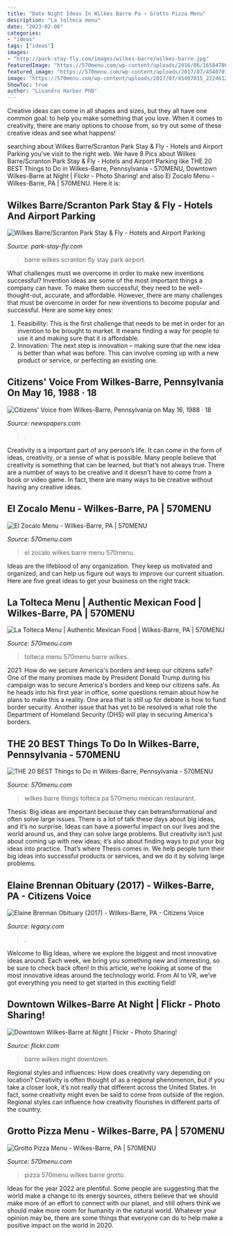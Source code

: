 ```yaml
---
title: "Date Night Ideas In Wilkes Barre Pa ~ Grotto Pizza Menu"
description: "La tolteca menu"
date: "2023-02-06"
categories:
- "ideas"
tags: ["ideas"]
images:
- "http://park-stay-fly.com/images/wilkes-barre/wilkes-barre.jpg"
featuredImage: "https://570menu.com/wp-content/uploads/2016/06/16584786636_2b5ddb7c04_k-1024x768.jpg"
featured_image: "https://570menu.com/wp-content/uploads/2017/07/45407015_2224612317810205_3899435648813105152_o-1024x604.jpg"
image: "https://570menu.com/wp-content/uploads/2017/07/45407015_2224612317810205_3899435648813105152_o-1024x604.jpg"
ShowToc: true
author: "Lisandro Harber PhD"
---
```



Creative ideas can come in all shapes and sizes, but they all have one common goal: to help you make something that you love. When it comes to creativity, there are many options to choose from, so try out some of these creative ideas and see what happens!

	

		
searching about Wilkes Barre/Scranton Park Stay &amp; Fly - Hotels and Airport Parking you've visit to the right web. We have 8 Pics about Wilkes Barre/Scranton Park Stay &amp; Fly - Hotels and Airport Parking like THE 20 BEST Things to Do in Wilkes-Barre, Pennsylvania - 570MENU, Downtown Wilkes-Barre at Night | Flickr - Photo Sharing! and also El Zocalo Menu - Wilkes-Barre, PA | 570MENU. Here it is:
		
    
## Wilkes Barre/Scranton Park Stay &amp; Fly - Hotels And Airport Parking

<img loading=lazy src="http://park-stay-fly.com/images/wilkes-barre/wilkes-barre.jpg" onerror="this.onerror=null;this.src='https://tse2.mm.bing.net/th?id=OIP.rw3EK0rln6CV0l6hUkH_EAAAAA&amp;pid=15.1';" alt="Wilkes Barre/Scranton Park Stay &amp; Fly - Hotels and Airport Parking">

_Source: park-stay-fly.com_

>barre wilkes scranton fly stay park airport. 

	

What challenges must we overcome in order to make new inventions successful?
Invention ideas are some of the most important things a company can have. To make them successful, they need to be well-thought-out, accurate, and affordable. However, there are many challenges that must be overcome in order for new inventions to become popular and successful. Here are some key ones:
1. Feasibility: This is the first challenge that needs to be met in order for an invention to be brought to market. It means finding a way for people to use it and making sure that it is affordable.
2. Innovation: The next step is innovation – making sure that the new idea is better than what was before. This can involve coming up with a new product or service, or perfecting an existing one. 
    
## Citizens&#039; Voice From Wilkes-Barre, Pennsylvania On May 16, 1988 · 18

<img loading=lazy src="https://img.newspapers.com/img/thumbnail/438533720/400/400/0_0_3403_4642.jpg" onerror="this.onerror=null;this.src='https://tse1.mm.bing.net/th?id=OIP.pGqEGZcG16p6pSGNUBoOKQAAAA&amp;pid=15.1';" alt="Citizens&#039; Voice from Wilkes-Barre, Pennsylvania on May 16, 1988 · 18">

_Source: newspapers.com_

>. 

	

Creativity is a important part of any person’s life. It can come in the form of ideas, creativity, or a sense of what is possible. Many people believe that creativity is something that can be learned, but that’s not always true. There are a number of ways to be creative and it doesn’t have to come from a book or video game. In fact, there are many ways to be creative without having any creative ideas.

    
## El Zocalo Menu - Wilkes-Barre, PA | 570MENU

<img loading=lazy src="http://570menu.com/wp-content/uploads/2016/05/El-Zocalo-1.jpeg" onerror="this.onerror=null;this.src='https://tse3.mm.bing.net/th?id=OIP.KYNZ4jYcQh--BXxFlnG9fwHaF8&amp;pid=15.1';" alt="El Zocalo Menu - Wilkes-Barre, PA | 570MENU">

_Source: 570menu.com_

>el zocalo wilkes barre menu 570menu. 

	

Ideas are the lifeblood of any organization. They keep us motivated and organized, and can help us figure out ways to improve our current situation. Here are five great ideas to get your business on the right track: 

    
## La Tolteca Menu | Authentic Mexican Food | Wilkes-Barre, PA | 570MENU

<img loading=lazy src="http://570menu.com/wp-content/uploads/2016/05/insideRIGHT.jpg" onerror="this.onerror=null;this.src='https://tse1.mm.bing.net/th?id=OIP.TREfp7M95Rwya8SgpxbwiQHaRg&amp;pid=15.1';" alt="La Tolteca Menu | Authentic Mexican Food | Wilkes-Barre, PA | 570MENU">

_Source: 570menu.com_

>tolteca menu 570menu barre wilkes. 

	

2021: How do we secure America's borders and keep our citizens safe?
One of the many promises made by President Donald Trump during his campaign was to secure America's borders and keep our citizens safe. As he heads into his first year in office, some questions remain about how he plans to make this a reality. One area that is still up for debate is how to fund border security. Another issue that has yet to be resolved is what role the Department of Homeland Security (DHS) will play in securing America's borders.

    
## THE 20 BEST Things To Do In Wilkes-Barre, Pennsylvania - 570MENU

<img loading=lazy src="https://570menu.com/wp-content/uploads/2017/07/45407015_2224612317810205_3899435648813105152_o-1024x604.jpg" onerror="this.onerror=null;this.src='https://tse1.mm.bing.net/th?id=OIP.9yTU4HHWoGFRwavCeAKVNQHaEX&amp;pid=15.1';" alt="THE 20 BEST Things to Do in Wilkes-Barre, Pennsylvania - 570MENU">

_Source: 570menu.com_

>wilkes barre things tolteca pa 570menu mexican restaurant. 

	

Thesis: Big ideas are important because they can betransformational and often solve large issues.
There is a lot of talk these days about big ideas, and it’s no surprise. Ideas can have a powerful impact on our lives and the world around us, and they can solve large problems. But creativity isn’t just about coming up with new ideas; it’s also about finding ways to put your big ideas into practice. That’s where Thesis comes in. We help people turn their big ideas into successful products or services, and we do it by solving large problems.

    
## Elaine Brennan Obituary (2017) - Wilkes-Barre, PA - Citizens Voice

<img loading=lazy src="https://cache.legacy.net/legacy/images/cobrands/citizensvoice/photos/5385377_20170511.jpgx?w=375&amp;h=500&amp;option=3" onerror="this.onerror=null;this.src='https://tse2.mm.bing.net/th?id=OIP.MnoAQTRiDfBr6uRl5jDoUwAAAA&amp;pid=15.1';" alt="Elaine Brennan Obituary (2017) - Wilkes-Barre, PA - Citizens Voice">

_Source: legacy.com_

>. 

	

Welcome to Big Ideas, where we explore the biggest and most innovative ideas around. Each week, we bring you something new and interesting, so be sure to check back often! In this article, we’re looking at some of the most innovative ideas around the technology world. From AI to VR, we’ve got everything you need to get started in this exciting field!

    
## Downtown Wilkes-Barre At Night | Flickr - Photo Sharing!

<img loading=lazy src="http://farm3.staticflickr.com/2039/5700259402_fe5088425d_z.jpg" onerror="this.onerror=null;this.src='https://tse1.mm.bing.net/th?id=OIP.t4kgLqZiyoX78hfQ4MbIMgHaE8&amp;pid=15.1';" alt="Downtown Wilkes-Barre at Night | Flickr - Photo Sharing!">

_Source: flickr.com_

>barre wilkes night downtown. 

	

Regional styles and influences: How does creativity vary depending on location?
Creativity is often thought of as a regional phenomenon, but if you take a closer look, it’s not really that different across the United States. In fact, some creativity might even be said to come from outside of the region. Regional styles can influence how creativity flourishes in different parts of the country.

    
## Grotto Pizza Menu - Wilkes-Barre, PA | 570MENU

<img loading=lazy src="https://570menu.com/wp-content/uploads/2016/06/16584786636_2b5ddb7c04_k-1024x768.jpg" onerror="this.onerror=null;this.src='https://tse4.mm.bing.net/th?id=OIP.0RpJyVwu5EHs2_cobzbC7QHaFj&amp;pid=15.1';" alt="Grotto Pizza Menu - Wilkes-Barre, PA | 570MENU">

_Source: 570menu.com_

>pizza 570menu wilkes barre grotto. 

	

Ideas for the year 2022 are plentiful. Some people are suggesting that the world make a change to its energy sources, others believe that we should make more of an effort to connect with our planet, and still others think we should make more room for humanity in the natural world. Whatever your opinion may be, there are some things that everyone can do to help make a positive impact on the world in 2020.

